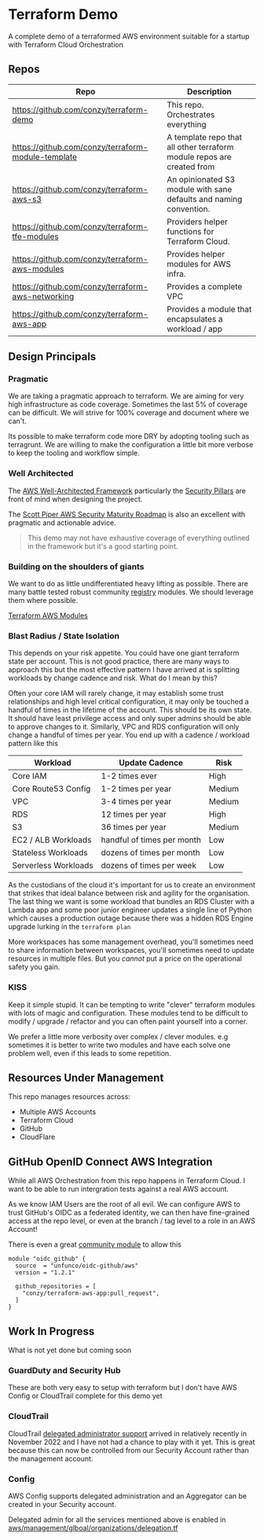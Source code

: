 # Terraform Demo

A complete demo of a terraformed AWS environment suitable for a startup with Terraform Cloud Orchestration

## Repos

| Repo                                               | Description                                                            |
|----------------------------------------------------|------------------------------------------------------------------------|
| https://github.com/conzy/terraform-demo            | This repo. Orchestrates everything                                     |
| https://github.com/conzy/terraform-module-template | A template repo that all other terraform module repos are created from |
| https://github.com/conzy/terraform-aws-s3          | An opinionated S3 module with sane defaults and naming convention.     |
| https://github.com/conzy/terraform-tfe-modules     | Providers helper functions for Terraform Cloud.                        |
| https://github.com/conzy/terraform-aws-modules     | Provides helper modules for AWS infra.                                 |
| https://github.com/conzy/terraform-aws-networking  | Provides a complete VPC                                                |
| https://github.com/conzy/terraform-aws-app         | Provides a module that encapsulates a workload / app                   |
## Design Principals

### Pragmatic

We are taking a pragmatic approach to terraform. We are aiming for very high infrastructure as code coverage.
Sometimes the last 5% of coverage can be difficult. We will strive for 100% coverage and document where we can't.

Its possible to make terraform code more DRY by adopting tooling such as terragrunt. We are willing to make the
configuration a little bit more verbose to keep the tooling and workflow simple.

### Well Architected

The [AWS Well-Architected Framework](https://aws.amazon.com/architecture/well-architected) particularly the 
[Security Pillars](https://docs.aws.amazon.com/wellarchitected/latest/security-pillar/welcome.html) are front of mind when
designing the project. 

The [Scott Piper AWS Security Maturity Roadmap](https://summitroute.com/downloads/aws_security_maturity_roadmap-Summit_Route.pdf) is
also an excellent with pragmatic and actionable advice.

> This demo may not have exhaustive coverage of everything outlined in the framework but it's a good starting point.


### Building on the shoulders of giants

We want to do as little undifferentiated heavy lifting as possible. There are many battle tested robust community
[registry](https://registry.terraform.io/) modules. We should leverage them where possible.

[Terraform AWS Modules](https://github.com/terraform-aws-modules)

### Blast Radius / State Isolation

This depends on your risk appetite. You could have one giant terraform state per account. This is not good practice,
there are many ways to approach this but the most effective pattern I have arrived at is splitting workloads by change
cadence and risk. What do I mean by this?

Often your core IAM will rarely change, it may establish some trust relationships and high level critical configuration,
it may only be touched a handful of times in the lifetime of the account. This should be its own state. It should have
least privilege access and only super admins should be able to approve changes to it. Similarly, VPC and RDS configuration
will only change a handful of times per year. You end up with a cadence / workload pattern like this

| Workload             | Update Cadence             | Risk   |
|----------------------|----------------------------|--------|
| Core IAM             | 1-2 times ever             | High   |
| Core Route53 Config  | 1-2 times per year         | Medium |
| VPC                  | 3-4 times per year         | Medium |
| RDS                  | 12 times per year          | High   |
| S3                   | 36 times per year          | Medium |
| EC2 / ALB Workloads  | handful of times per month | Low    |
| Stateless Workloads  | dozens of times per month  | Low    |
| Serverless Workloads | dozens of times per week   | Low    |

As the custodians of the cloud it's important for us to create an environment that strikes that ideal balance between risk
and agility for the organisation. The last thing we want is some workload that bundles an RDS Cluster with a Lambda app
and some poor junior engineer updates a single line of Python which causes a production outage because there
was a hidden RDS Engine upgrade lurking in the `terraform plan`

More workspaces has some management overhead, you'll sometimes need to share information between workspaces, you'll sometimes
need to update resources in multiple files. But you _cannot_ put a price on the operational safety you gain.

### KISS

Keep it simple stupid. It can be tempting to write "clever" terraform modules with lots of magic and configuration. These
modules tend to be difficult to modify / upgrade / refactor and you can often paint yourself into a corner.

We prefer a little more verbosity over complex / clever modules. e.g sometimes it is better to write two modules and have
each solve one problem well, even if this leads to some repetition.

## Resources Under Management

This repo manages resources across:

- Multiple AWS Accounts
- Terraform Cloud
- GitHub
- CloudFlare

## GitHub OpenID Connect AWS Integration

While all AWS Orchestration from this repo happens in Terraform Cloud. I want to be able to run intergration tests against
a real AWS account.

As we know IAM Users are the root of all evil. We can configure AWS to trust GitHub's OIDC as a federated identity, we
can then have fine-grained access at the repo level, or even at the branch / tag level to a role in an AWS Account!

There is even a great [community module](https://registry.terraform.io/modules/unfunco/oidc-github/aws/latest) to allow this

```hcl
module "oidc_github" {
  source  = "unfunco/oidc-github/aws"
  version = "1.2.1"

  github_repositories = [
    "conzy/terraform-aws-app:pull_request",
  ]
}
```

## Work In Progress

What is not yet done but coming soon

### GuardDuty and Security Hub

These are both very easy to setup with terraform but I don't have AWS Config or CloudTrail complete for this demo yet

### CloudTrail

CloudTrail [delegated administrator support](https://aws.amazon.com/about-aws/whats-new/2022/11/aws-cloudtrail-delegated-account-support-aws-organizations/)
arrived in relatively recently in November 2022 and I have not had a chance to play with it yet. This is great because this can now be controlled
from our Security Account rather than the management account. 

### Config

AWS Config supports delegated administration and an Aggregator can be created in your Security account.

Delegated admin for all the services mentioned above is enabled in
[aws/management/glboal/organizations/delegation.tf](aws/management/global/organizations/delegation.tf)